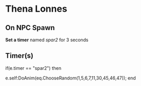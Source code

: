 # Thena Lonnes


## On NPC Spawn

**Set a timer** named *spar2* for 3 seconds


## Timer(s)

if(e.timer == "spar2") then


e.self:DoAnim(eq.ChooseRandom(1,5,6,7,11,30,45,46,47));
end

